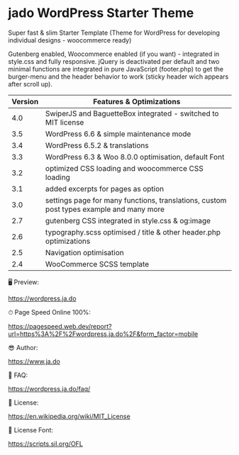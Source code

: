 # jado WordPress Starter Theme

Super fast & slim Starter Template (Theme for WordPress for developing individual designs - woocommerce ready)

Gutenberg enabled, Woocommerce enabled (if you want) - integrated in style.css and fully responsive. 
jQuery is deactivated per default and two minimal functions are integrated in pure JavaScript (footer.php) to get the burger-menu and the header behavior to work (sticky header wich appears after scroll up).


| Version | Features & Optimizations |
| ------- | ------- |
| 4.0 | SwiperJS and BaguetteBox integrated - switched to MIT license |
| 3.5 | WordPress 6.6 & simple maintenance mode |
| 3.4 | WordPress 6.5.2 & translations |
| 3.3 | WordPress 6.3 & Woo 8.0.0 optimisation, default Font |
| 3.2 | optimized CSS loading and woocommerce CSS loading |
| 3.1 | added excerpts for pages as option |
| 3.0 | settings page for many functions, translations, custom post types example and many more |
| 2.7 | gutenberg CSS integrated in style.css & og:image |
| 2.6 | typography.scss optimised / title & other header.php optimizations |
| 2.5 | Navigation optimisation |
| 2.4 | WooCommerce SCSS template |



🖥 Preview:

https://wordpress.ja.do

⏱ Page Speed Online 100%:

https://pagespeed.web.dev/report?url=https%3A%2F%2Fwordpress.ja.do%2F&form_factor=mobile

😎 Author:

https://www.ja.do

🤷 FAQ:

https://wordpress.ja.do/faq/

📃 License:

https://en.wikipedia.org/wiki/MIT_License

📃 License Font: 

https://scripts.sil.org/OFL
